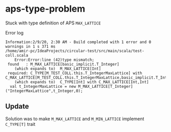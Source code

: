 # aps-type-problem
Stuck with type definition of APS `MAX_LATTICE`

Error log

```
Information:2/9/20, 2:30 AM - Build completed with 1 error and 0 warnings in 1 s 371 ms
/home/amir-pc/IdeaProjects/circular-test/src/main/scala/test-coll.scala
    Error:Error:line (42)type mismatch;
 found   : M_MAX_LATTICE[basic_implicit.T_Integer]
    (which expands to)  M_MAX_LATTICE[Int]
 required: C_TYPE[M_TEST_COLL.this.T_IntegerMaxLattice] with C_MAX_LATTICE[M_TEST_COLL.this.T_IntegerMaxLattice,basic_implicit.T_Integer]
    (which expands to)  C_TYPE[Int] with C_MAX_LATTICE[Int,Int]
  val t_IntegerMaxLattice = new M_MAX_LATTICE[T_Integer]("IntegerMaxLattice",t_Integer,0);
  ```

## Update

Solution was to make `M_MAX_LATTICE` and `M_MIN_LATTICE` implement `C_TYPE[T]` trait
